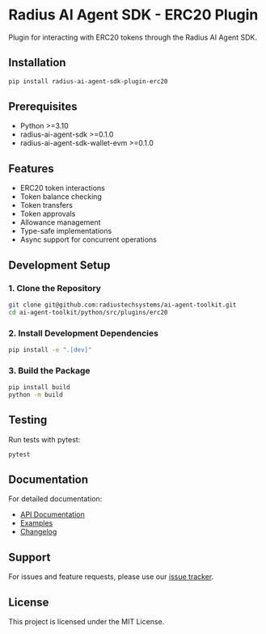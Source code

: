 # Radius AI Agent SDK - ERC20 Plugin

Plugin for interacting with ERC20 tokens through the Radius AI Agent SDK.

## Installation

```bash
pip install radius-ai-agent-sdk-plugin-erc20
```

## Prerequisites

- Python >=3.10
- radius-ai-agent-sdk >=0.1.0
- radius-ai-agent-sdk-wallet-evm >=0.1.0

## Features

- ERC20 token interactions
- Token balance checking
- Token transfers
- Token approvals
- Allowance management
- Type-safe implementations
- Async support for concurrent operations

## Development Setup

### 1. Clone the Repository

```bash
git clone git@github.com:radiustechsystems/ai-agent-toolkit.git
cd ai-agent-toolkit/python/src/plugins/erc20
```

### 2. Install Development Dependencies

```bash
pip install -e ".[dev]"
```

### 3. Build the Package

```bash
pip install build
python -m build
```

## Testing

Run tests with pytest:

```bash
pytest
```

## Documentation

For detailed documentation:

- [API Documentation](https://github.com/radiustechsystems/ai-agent-toolkit/blob/main/python/src/plugins/erc20/README.md)
- [Examples](https://github.com/radiustechsystems/ai-agent-toolkit/tree/main/python/examples)
- [Changelog](https://github.com/radiustechsystems/ai-agent-toolkit/blob/main/python/CHANGELOG.md)

## Support

For issues and feature requests, please use our [issue tracker](https://github.com/radiustechsystems/ai-agent-toolkit/issues).

## License

This project is licensed under the MIT License.

